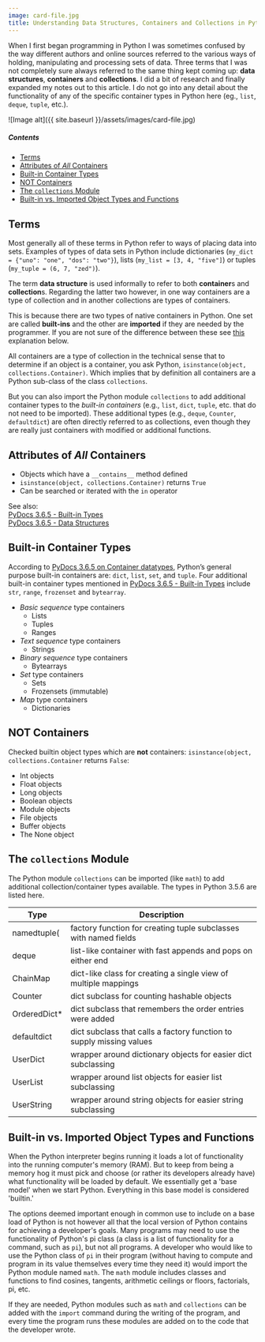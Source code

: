 ```yaml
---
image: card-file.jpg
title: Understanding Data Structures, Containers and Collections in Python
---
```

  
When I first began programming in Python I was sometimes confused by the way different authors and online sources referred to the various ways of holding, manipulating and processing sets of data. Three terms that I was not completely sure always referred to the same thing kept coming up: **data structures**, **containers**
and **collections**. I did a bit of research and finally expanded my notes out to this article. I do not go into any detail about the functionality of any of the specific container types in Python here (eg., `list`, `deque`, `tuple`, etc.).

![Image alt]({{ site.baseurl }}/assets/images/card-file.jpg) 

##### Contents

- [Terms](#terms)
- [Attributes of *All* Containers](#attributes-of-all-containers)
- [Built-in Container Types](#built-in-container-types)
- [NOT Containers](#not-containers)
- [The `collections` Module](#the-collections-module)
- [Built-in vs. Imported Object Types and Functions](#built-in-vs-imported-object-types-and-functions)

## Terms

Most generally all of these terms in Python refer to ways of placing data into sets. Examples of types of data sets in Python include dictionaries (`my_dict = {"uno": "one", "dos": "two"}`), lists (`my_list = [3, 4, "five"]`) or tuples (`my_tuple = (6, 7, "zed")`). 

The term **data structure** is used informally to refer to both **container**s and **collection**s. Regarding the latter two however, in one way containers are a type of collection and in another collections are types of containers.

This is because there are two types of native containers in Python. One set are called **built-ins** and the other are **imported** if they are needed by the programmer. If you are not sure of the difference between these see [this](#built-in-vs-imported-object-types-and-functions) explanation below.

All containers are a type of collection in the technical sense that to determine if an object is a container, you ask Python, `isinstance(object, collections.Container)`. Which implies that by definition all containers are a Python sub-class of the class `collections`.

But you can also import the Python module `collections` to add additional container types to the *built-in containers* (e.g., `list`, `dict`, `tuple`, etc. that do not need to be imported). These additional types (e.g., `deque`, `Counter`, `defaultdict`) are often directly referred to as collections, even though they are really just containers with modified or additional functions.

## Attributes of *All* Containers

* Objects which have a `__contains__` method defined
* `isinstance(object, collections.Container)` returns `True`
* Can be searched or iterated with the `in` operator

See also:  
[PyDocs 3.6.5 - Built-in Types](https://docs.python.org/3/library/stdtypes.html)  
[PyDocs 3.6.5 - Data Structures](https://docs.python.org/3/tutorial/datastructures.html)

## Built-in Container Types

According to [PyDocs 3.6.5 on Container datatypes](https://docs.python.org/3.6/library/collections.html), Python’s general purpose built-in containers are: `dict`, `list`, `set`, and `tuple`. Four additional built-in container types mentioned in [PyDocs 3.6.5 - Built-in Types](https://docs.python.org/3/library/stdtypes.html) include `str`, `range`, `frozenset` and `bytearray`.

* *Basic sequence* type containers
  - Lists
  - Tuples
  - Ranges
* *Text sequence* type containers
  - Strings
* *Binary sequence* type containers
  - Bytearrays
* *Set* type containers
  - Sets
  - Frozensets (immutable)
* *Map* type containers
  - Dictionaries

## NOT Containers

Checked builtin object types which are **not** containers:
`isinstance(object, collections.Container` returns `False`:

* Int objects
* Float objects
* Long objects
* Boolean objects
* Module objects
* File objects
* Buffer objects
* The None object

## The `collections` Module

The Python module `collections` can be imported (like `math`) to add additional collection/container types available. The types in Python 3.5.6 are listed here.

| **Type** | **Description** |
|--|--|
| namedtuple( | factory function for creating tuple subclasses with named fields
| deque | list-like container with fast appends and pops on either end
| ChainMap | dict-like class for creating a single view of multiple mappings
| Counter | dict subclass for counting hashable objects
| OrderedDict* | dict subclass that remembers the order entries were added
| defaultdict | dict subclass that calls a factory function to supply missing values
| UserDict | wrapper around dictionary objects for easier dict subclassing
| UserList | wrapper around list objects for easier list subclassing
| UserString | wrapper around string objects for easier string subclassing

## Built-in vs. Imported Object Types and Functions

When the Python interpreter begins running it loads a lot of functionality into the running computer's memory (RAM). But to keep from being a memory hog it must pick and choose (or rather its developers already have) what functionality will be loaded by default. We essentially get a 'base model' when we start Python. Everything in this base model is considered 'builtin.'

The options deemed important enough in common use to include on a base load of Python is not however all that the local version of Python contains for achieving a developer's goals. Many programs may need to use the functionality of Python's pi class (a class is a list of functionality for a command, such as `pi`), but not all programs. A developer who would like to use the Python class of `pi` in their program (without having to compute and program in its value themselves every time they need it) would import the Python module named `math`. The `math` module includes classes and functions to find cosines, tangents, arithmetic ceilings or floors, factorials, pi, etc.

If they are needed, Python modules such as `math` and `collections` can be added with the `import` command during the writing of the program, and every time the program runs these modules are added on to the code that the developer wrote.
